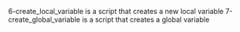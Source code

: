 6-create_local_variable is a script that creates a new local variable
7-create_global_variable is a script that creates a global variable
